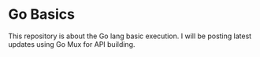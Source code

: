 # Go Basics
This repository is about the Go lang basic execution. I will be posting latest updates using Go Mux for API building.